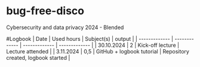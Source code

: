 # bug-free-disco
Cybersecurity and data privacy 2024 - Blended

#Logbook
| Date  | Used hours | Subject(s) | output |
| ------------- | ------------- | ------------- | ------------- |
| 30.10.2024  | 2 | Kick-off lecture | Lecture attended |
| 3.11.2024  | 0,5 | GitHub + logbook tutorial  | Repository created, logbook started  |
